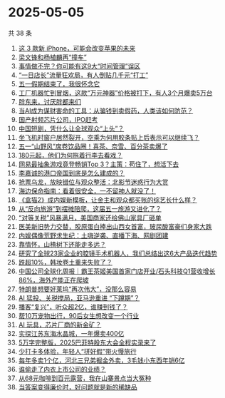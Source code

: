 # 2025-05-05

共 38 条

<!-- BEGIN 36KR -->
<!-- 最后更新时间 2025-05-05 17:10:41 +0800 -->
1. [这 3 款新 iPhone，可能会改变苹果的未来](https://36kr.com/p/3278083244827014)
1. [梁文锋和杨植麟再“撞车”](https://36kr.com/p/3277789083787654)
1. [事情做不完？你可能有这9大“时间管理”误区](https://36kr.com/p/3250020738982407)
1. [“一日店长”流量狂欢局，有人倒贴几千元“打工”](https://36kr.com/p/3278220779626880)
1. [五一假期结束了，我很怀念它](https://36kr.com/p/3279018079330439)
1. [工厂机器忙到冒烟，这款“万元神器”价格被打下，有人3个月爆卖5万台](https://36kr.com/p/3278309801992585)
1. [胖东来，讨厌胖都来们](https://36kr.com/p/3278072126923137)
1. [当AI成为谋财害命的工具：从骗钱到卖假药，人类该如何防范？](https://36kr.com/p/3277922861573384)
1. [国产射频芯片公司，IPO赶考](https://36kr.com/p/3277800351261058)
1. [中国短剧，凭什么让全球观众“上头”？](https://36kr.com/p/3277933487874438)
1. [坐飞机时窗户居然裂开，空乘为何用胶条贴上后表示可以继续飞？](https://36kr.com/p/3278837726880131)
1. [五一“山野风”席卷饮品圈！喜茶、奈雪、百分茶卖爆了](https://36kr.com/p/3279039234973825)
1. [180元起，他们为何拖着行李去看戏？](https://36kr.com/p/3277745163690369)
1. [网易最抽象游戏竟登畅销Top 3？主策：苟住了，想活下去](https://36kr.com/p/3278317608378504)
1. [李嘉诚的港口帝国到底是怎么建成的？](https://36kr.com/p/3279076294418562)
1. [抢票乌龙，放映错位与观众整活：北影节迷惑行为大赏](https://36kr.com/p/3278406272360581)
1. [海边保命指南：看着很安全，一不留神人就没了！](https://36kr.com/p/3278010104144261)
1. [《盒猫2》成内娱新模板，让金主和观众都买账的综艺长什么样？](https://36kr.com/p/3277955000934784)
1. [从“反向旅游”到摆摊陪爬，这届五一旅游又进化了？](https://36kr.com/p/3277782399066245)
1. [“对等关税”风暴满月，美国商家还给佛山家具厂砸单](https://36kr.com/p/3276367006572675)
1. [医美新旧势力交替，胶原蛋白捧出山西女首富，玻尿酸富豪们身家大跌](https://36kr.com/p/3276366963105927)
1. [内娱偶像荒野求生纪：土嗨逆袭、直播下海、网剧团建](https://36kr.com/p/3276795538841736)
1. [靠情怀，山楂树下还能走多远？](https://36kr.com/p/3276702042924551)
1. [研究了全球23家企业的腔镜手术机器人，我们总结出这6大产品迭代趋势](https://36kr.com/p/3277543712301440)
1. [跌超10%，韩妆卷土重来失败了？](https://36kr.com/p/3276773510373509)
1. [中国公司全球化周报｜霸王茶姬美国首家门店开业/石头科技Q1营收增长86%，海外产能正在爬坡](https://36kr.com/p/3276706957910401)
1. [特朗普想要好莱坞“再次伟大”，没那么容易](https://36kr.com/p/3276795655856258)
1. [AI 猛投、关税搅局，亚马逊重进 “下蹲期”？](https://36kr.com/p/3276771880951936)
1. [播客“复兴”，听众超2亿，谁赚到钱了？](https://36kr.com/p/3276881436927495)
1. [帮10万宠物出行，90后女生想改变一个行业](https://36kr.com/p/3276359348674696)
1. [AI 玩具，芯片厂商的新金矿？](https://36kr.com/p/3276453692121474)
1. [实探江苏东海水晶城，一年爆卖400亿](https://36kr.com/p/3276366871552392)
1. [5万字完整版，2025巴菲特股东大会全程实录来了](https://36kr.com/p/3277611975582087)
1. [少打卡多体验，年轻人“拼好假”带火慢旅行](https://36kr.com/p/3277574480748934)
1. [每年多卖1个亿，河北三兄弟掘金外卖，3毛钱小东西年销6亿](https://36kr.com/p/3276893811974531)
1. [谁偷走了内衣上市公司的业绩？](https://36kr.com/p/3277520111411333)
1. [从68元咖啡到百元露营，我在山寨景点当大冤种](https://36kr.com/p/3276682511933571)
1. [当答案变得廉价时，好问题就是新的稀缺品](https://36kr.com/p/3249339347624450)
<!-- END 36KR -->